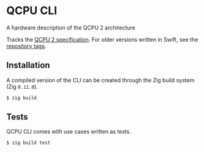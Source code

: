 
# QCPU CLI

A hardware description of the QCPU 2 architecture

Tracks the [QCPU 2 specification](https://github.com/QSmally/QCPU). For older
versions written in Swift, see the [repository tags](https://github.com/QSmally/QCPU-CLI/tree/2CI).

## Installation

A compiled version of the CLI can be created through the Zig build system (Zig
`0.11.0`).

```bash
$ zig build
```

## Tests

QCPU CLI comes with use cases written as tests.

```bash
$ zig build test
```
